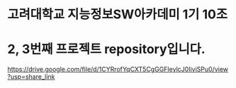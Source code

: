# 고려대학교 지능정보SW아카데미 1기 10조
# 2, 3번째 프로젝트 repository입니다.


https://drive.google.com/file/d/1CYRrofYqCXT5CgGGFIeylcJ0IiviSPu0/view?usp=share_link
